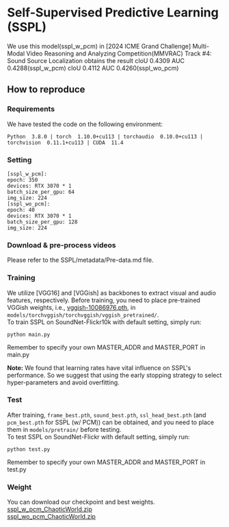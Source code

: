 # Self-Supervised Predictive Learning (SSPL)
We use this model(sspl_w_pcm) in [2024 ICME Grand Challenge] Multi-Modal Video Reasoning and Analyzing Competition(MMVRAC) Track #4: Sound Source Localization obtains the result cIoU 0.4309 AUC 0.4288(sspl_w_pcm) cIoU 0.4112 AUC 0.4260(sspl_wo_pcm) 

## How to reproduce
### Requirements
We have tested the code on the following environment:<br>
```
Python  3.8.0 | torch  1.10.0+cu113 | torchaudio  0.10.0+cu113 | torchvision  0.11.1+cu113 | CUDA  11.4
```
### Setting
```
[sspl_w_pcm]:
epoch: 350
devices: RTX 3070 * 1
batch_size_per_gpu: 64
img_size: 224
[sspl_wo_pcm]:
epoch: 40
devices: RTX 3070 * 1
batch_size_per_gpu: 128
img_size: 224
```
### Download & pre-process videos
Please refer to the SSPL/metadata/Pre-data.md file.

### Training
We utilize [VGG16] and [VGGish] as backbones 
to extract visual and audio features, respectively. Before training, you need to place pre-trained VGGish weights, 
i.e., [vggish-10086976.pth](https://github.com/harritaylor/torchvggish/releases/download/v0.1/vggish-10086976.pth), 
in ```models/torchvggish/torchvggish/vggish_pretrained/```. <br>To train SSPL on SoundNet-Flickr10k with default setting, simply run:
```
python main.py
```
Remember to specify your own MASTER_ADDR and MASTER_PORT in main.py

**Note:** We found that learning rates have vital influence on SSPL's performance. So we suggest that using the early stopping strategy 
to select hyper-parameters and avoid overfitting.

### Test
After training, ```frame_best.pth```, ```sound_best.pth```, ```ssl_head_best.pth``` (and ```pcm_best.pth``` for SSPL (w/ PCM)) 
can be obtained, and you need to place them in ```models/pretrain/``` before testing. <br>To test SSPL on SoundNet-Flickr 
with default setting, simply run:
```
python test.py
```
Remember to specify your own MASTER_ADDR and MASTER_PORT in test.py

### Weight
You can download our checkpoint and best weights.<br>
[sspl_w_pcm_ChaoticWorld.zip](https://drive.google.com/file/d/1Gj2TDs5pQqbIAN0dMgvRURLJqd4he1o_/view?usp=drive_link)<br>
[sspl_wo_pcm_ChaoticWorld.zip](https://drive.google.com/file/d/1_-V1vhqo92fAvmIyGyizkDfWggutwRyy/view?usp=drive_link) 


